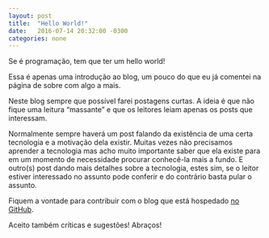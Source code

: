 ```yaml
---
layout: post
title:  "Hello World!"
date:   2016-07-14 20:32:00 -0300
categories: none
---
```


Se é programação, tem que ter um hello world!

Essa é apenas uma introdução ao blog, um pouco do que eu já comentei na página de sobre com algo a mais.

Neste blog sempre que possível farei postagens curtas. A ideia é que não fique uma leitura “massante” e que os leitores leiam apenas os posts que interessam. 

Normalmente sempre haverá um post falando da existência de uma certa tecnologia e a motivação dela existir. Muitas vezes não precisamos aprender a tecnologia mas acho muito importante saber que ela existe para em um momento de necessidade procurar conhecê-la mais a fundo. E outro(s) post dando mais detalhes sobre a tecnologia, estes sim, se o leitor estiver interessado no assunto pode conferir e do contrário basta pular o assunto.

Fiquem a vontade para contribuir com o blog que está hospedado [no GitHub](https://github.com/flaviochess/flaviochess.github.io).

Aceito também críticas e sugestões!
Abraços!